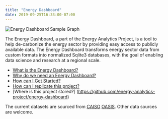 ```yaml
---
title: "Energy Dashboard"
date: 2019-09-25T16:33:00-07:00
---
```


![Energy Dashboard Sample Graph](https://raw.githubusercontent.com/energy-analytics-project/energy-dashboard/master/docs/caiso/caiso-oasis-avg-fuel-prices-and-fuel-prices-breakout.png.png "CAISO Fuel Prices")

The Energy Dashboard, a part of the Energy Analytics Project, is a tool to help
de-carbonize the energy sector by providing easy access to publicly available
data. The Energy Dashboard transforms energy sector data from custom formats
into normalized Sqlite3 databases, with the goal of enabling data science and
research at a regional scale. 

* [What is the Energy Dashboard?](http://zwrob.com/posts/eap01/)
* [Why do we need an Energy Dashboard?](https://github.com/energy-analytics-project/energy-dashboard/blob/master/docs/background.md)
* [How can I Get Started?](https://github.com/energy-analytics-project/energy-dashboard/blob/master/docs/howto.md)
* [How can I replicate this project?](https://github.com/energy-analytics-project/energy-dashboard-cli)
* [Where is this project stored?] (https://github.com/energy-analytics-project/energy-dashboard)

The current datasets are sourced from [CAISO](http://www.caiso.com)
[OASIS](http://oasis.caiso.com). Other data sources are welcome.
